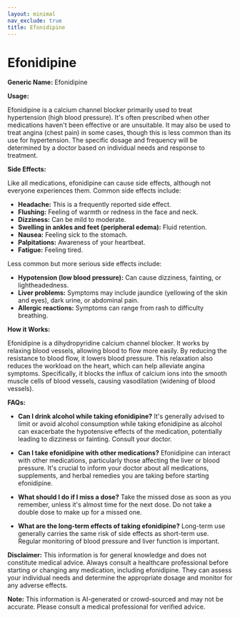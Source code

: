 ```yaml
---
layout: minimal
nav_exclude: true
title: Efonidipine
---
```


# Efonidipine

**Generic Name:** Efonidipine

**Usage:**

Efonidipine is a calcium channel blocker primarily used to treat hypertension (high blood pressure).  It's often prescribed when other medications haven't been effective or are unsuitable.  It may also be used to treat angina (chest pain) in some cases, though this is less common than its use for hypertension.  The specific dosage and frequency will be determined by a doctor based on individual needs and response to treatment.

**Side Effects:**

Like all medications, efonidipine can cause side effects, although not everyone experiences them.  Common side effects include:

* **Headache:** This is a frequently reported side effect.
* **Flushing:** Feeling of warmth or redness in the face and neck.
* **Dizziness:**  Can be mild to moderate.
* **Swelling in ankles and feet (peripheral edema):** Fluid retention.
* **Nausea:** Feeling sick to the stomach.
* **Palpitations:** Awareness of your heartbeat.
* **Fatigue:** Feeling tired.

Less common but more serious side effects include:

* **Hypotension (low blood pressure):**  Can cause dizziness, fainting, or lightheadedness.
* **Liver problems:**  Symptoms may include jaundice (yellowing of the skin and eyes), dark urine, or abdominal pain.
* **Allergic reactions:**  Symptoms can range from rash to difficulty breathing.


**How it Works:**

Efonidipine is a dihydropyridine calcium channel blocker.  It works by relaxing blood vessels, allowing blood to flow more easily.  By reducing the resistance to blood flow, it lowers blood pressure.  This relaxation also reduces the workload on the heart, which can help alleviate angina symptoms.  Specifically, it blocks the influx of calcium ions into the smooth muscle cells of blood vessels, causing vasodilation (widening of blood vessels).

**FAQs:**

* **Can I drink alcohol while taking efonidipine?**  It's generally advised to limit or avoid alcohol consumption while taking efonidipine as alcohol can exacerbate the hypotensive effects of the medication, potentially leading to dizziness or fainting.  Consult your doctor.

* **Can I take efonidipine with other medications?**  Efonidipine can interact with other medications, particularly those affecting the liver or blood pressure.  It's crucial to inform your doctor about all medications, supplements, and herbal remedies you are taking before starting efonidipine.

* **What should I do if I miss a dose?**  Take the missed dose as soon as you remember, unless it's almost time for the next dose.  Do not take a double dose to make up for a missed one.

* **What are the long-term effects of taking efonidipine?** Long-term use generally carries the same risk of side effects as short-term use. Regular monitoring of blood pressure and liver function is important.


**Disclaimer:** This information is for general knowledge and does not constitute medical advice.  Always consult a healthcare professional before starting or changing any medication, including efonidipine.  They can assess your individual needs and determine the appropriate dosage and monitor for any adverse effects.


**Note:** This information is AI-generated or crowd-sourced and may not be accurate. Please consult a medical professional for verified advice.